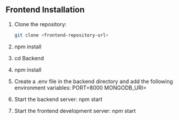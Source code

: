 ## Frontend Installation

1. Clone the repository:

   ```bash
   git clone <frontend-repository-url>

2. npm install

3. cd Backend

4. npm install

5. Create a .env file in the backend directory and add the following environment   variables:
    PORT=8000
    MONGODB_URI=<mongodb-uri>
6. Start the backend server:
    npm start
7. Start the frontend development server:
    npm start
